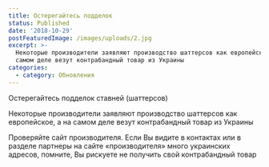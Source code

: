 ```yaml
---
title: Остерегайтесь подделок
status: Published
date: '2018-10-29'
postFeaturedImage: /images/uploads/2.jpg
excerpt: >-
  Некоторые производители заявляют производство шаттерсов как европейское, а на
  самом деле везут контрабандный товар из Украины
categories:
  - category: Обновления
---
```

Остерегайтесь подделок ставней (шаттерсов)

Некоторые производители заявляют производство шаттерсов как европейское, а на самом деле везут контрабандный товар из Украины

Проверяйте сайт производителя. Если Вы видите в контактах или в разделе партнеры на сайте «производителя» много украинских адресов, помните, Вы рискуете не получить свой контрабандный товар
